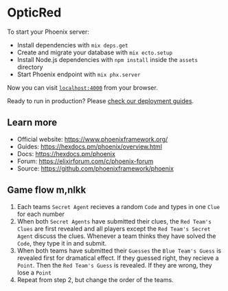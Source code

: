 # OpticRed

To start your Phoenix server:

- Install dependencies with `mix deps.get`
- Create and migrate your database with `mix ecto.setup`
- Install Node.js dependencies with `npm install` inside the `assets` directory
- Start Phoenix endpoint with `mix phx.server`

Now you can visit [`localhost:4000`](http://localhost:4000) from your browser.

Ready to run in production? Please [check our deployment guides](https://hexdocs.pm/phoenix/deployment.html).

## Learn more

- Official website: https://www.phoenixframework.org/
- Guides: https://hexdocs.pm/phoenix/overview.html
- Docs: https://hexdocs.pm/phoenix
- Forum: https://elixirforum.com/c/phoenix-forum
- Source: https://github.com/phoenixframework/phoenix

## Game flow m,nlkk

1. Each teams `Secret Agent` recieves a random `Code` and types in one `Clue` for each number
2. When both `Secret Agents` have submitted their clues, the `Red Team's Clues` are first revealed and all players except the `Red Team's Secret Agent` discuss the clues. Whenever a team thinks they have solved the `Code`, they type it in and submit.
3. When both teams have submitted their `Guesses` the `Blue Team's Guess` is revealed first for dramatical effect. If they guessed right, they recieve a `Point`. Then the `Red Team's Guess` is revealed. If they are wrong, they lose a `Point`
4. Repeat from step 2, but change the order of the teams.
